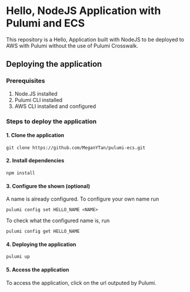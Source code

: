 # Hello, <Name> NodeJS Application with Pulumi and ECS

This repository is a Hello, <Name> Application built with NodeJS to be deployed to AWS with Pulumi without the use of Pulumi Crosswalk.

## Deploying the application

### Prerequisites
1. Node.JS installed
2. Pulumi CLI installed
3. AWS CLI installed and configured

### Steps to deploy the application
#### 1. Clone the application
```
git clone https://github.com/MeganYTan/pulumi-ecs.git
```

#### 2. Install dependencies
```
npm install
```

#### 3. Configure the <Name> shown (optional)
A name is already configured. To configure your own name run
```
pulumi config set HELLO_NAME <NAME>
```
To check what the configured name is, run
```
pulumi config get HELLO_NAME
```

#### 4. Deploying the application
```
pulumi up
```

#### 5. Access the application
To access the application, click on the url outputed by Pulumi.
